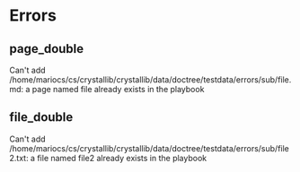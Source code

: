 # Errors



## page_double 

Can't add /home/mariocs/cs/crystallib/crystallib/data/doctree/testdata/errors/sub/file.md: a page named file already exists in the playbook


## file_double 

Can't add /home/mariocs/cs/crystallib/crystallib/data/doctree/testdata/errors/sub/file2.txt: a file named file2 already exists in the playbook

